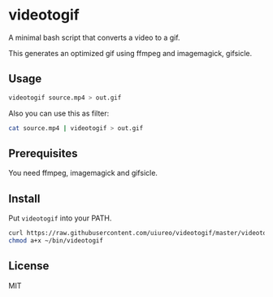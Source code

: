 # videotogif
A minimal bash script that converts a video to a gif.

This generates an optimized gif using ffmpeg and imagemagick, gifsicle.


## Usage
``` bash
videotogif source.mp4 > out.gif
```

Also you can use this as filter:

``` bash
cat source.mp4 | videotogif > out.gif
```

## Prerequisites
You need ffmpeg, imagemagick and gifsicle.

## Install
Put `videotogif` into your PATH.

``` bash
curl https://raw.githubusercontent.com/uiureo/videotogif/master/videotogif > ~/bin/videotogif
chmod a+x ~/bin/videotogif
```

## License
MIT
